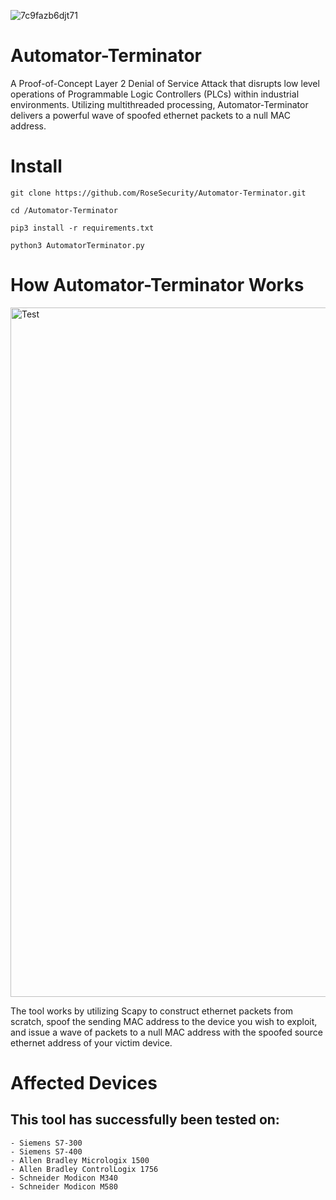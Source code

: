 ![7c9fazb6djt71](https://user-images.githubusercontent.com/72598486/138572522-bf86f8ed-f867-4454-b0cb-63131ff15e4a.png)


# Automator-Terminator

A Proof-of-Concept Layer 2 Denial of Service Attack that disrupts low level operations of Programmable Logic Controllers (PLCs) within industrial environments. Utilizing multithreaded processing, Automator-Terminator delivers a powerful wave of spoofed ethernet packets to a null MAC address. 

# Install

```
git clone https://github.com/RoseSecurity/Automator-Terminator.git

cd /Automator-Terminator

pip3 install -r requirements.txt

python3 AutomatorTerminator.py
```

# How Automator-Terminator Works

<img width="1103" alt="Test" src="https://user-images.githubusercontent.com/72598486/138573022-25c2976f-e462-4dd9-ba6c-d0914117783b.png">

The tool works by utilizing Scapy to construct ethernet packets from scratch, spoof the sending MAC address to the device you wish to exploit, and issue a wave of packets to a null MAC address with the spoofed source ethernet address of your victim device.

# Affected Devices

## This tool has successfully been tested on:

```
- Siemens S7-300
- Siemens S7-400
- Allen Bradley Micrologix 1500
- Allen Bradley ControlLogix 1756 
- Schneider Modicon M340
- Schneider Modicon M580
```
